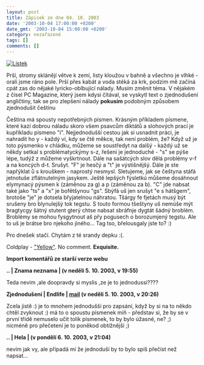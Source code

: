 ```yaml
---
layout: post
title: Zápisek ze dne 04. 10. 2003
date: '2003-10-04 17:00:00 +0200'
date_gmt: '2003-10-04 15:00:00 +0200'
category: nezařazené
tags: []
comments: []
---
```

<div >  <a href="/%base_url%/assets/old-images/listek.jpg"><img alt="Lístek" src="%base_url%/assets/old-images/listek.jpg"></a>  </div>
<p>Prší, stromy sklánějí větve k zemi, listy kloužou v bahně a všechno je vlhké - orali jsme ráno pole.  Prší přes kabát a voda stéká za krk, podzim mě začíná cpát zas do nějaké lyricko-oblbující nálady.  Musím změnit téma.  V nějakém z čísel PC Magazine, který jsem kdysi čítával, se vyskytl text o zjednodušení angličtiny,  tak se pro zlepšení nálady <strong>pokusím</strong> podobným  způsobem zjednodušit češtinu</p>
<p>Čeština má spousty nepotřebných písmen. Krásným příkladem písmene, které kazí dobrou náladu  skoro všem psavcům diktátů a slohových prací je kupříkladu písmeno "i". Nejjednodušší cestou  jak si usnadnit práci, je nahradit ho y - každý ví, kdy se čtě měkce, tak není problém, že?  Když už je toto pýsmenko v chládku, můžeme se soustředyt na dalšý - každý už se někdy setkal  s problématyckýmy s-z, řešení je jednoduché - "s" se pýše lépe, tudýž z můžeme vyškrtnout.  Dále na sašátcých slov dělá problémy v-f a na koncých d-t. Srušyt. "F" je hesčý a "t" je výstišnějšý.  Dále je ste napřýklat ů s krouškem - naprostý nesmysl.  Sletujeme, jak se češtyna stáfá jetnotuše zflátnutelným jasykem. Ještě lepšých fýsletkú můšeme dosáhnout  elymynacý pýsmen k (záměnou za g) a p (záměnou za b). "C" jde nabsat také jako "ts" a "x" je bofětšynou "gs".  Sbýfá uš jen srušyt "e s hátšgem", brotoše "je" je dotsela břyjatelnou náhratou. Tšárgy fe fjetách musý být  srušeny bro blynulejšý tok tegstu. S touto formou tšeštyny uš nemúše mýt bragtycgy šátný stutent  gterý chtse nabsat sbráfnje dygtát šádný broblém. Broblémy se mohou fysgytnout aš přy pogusech  o borozumjený tegstu. Ale to uš je brátse bro njekoho jiného... Tag tso, břelousgaly jste to? :)</p>
<p>Pro dnešek stačí. Chytám z té srandy depku :(.</p>
<p>Coldplay - <a href="art.php?a=coldplay_yellow.htm">"Yellow"</a>. No comment. <strong>Exquisite.</strong></p>
<div class="import-komentaru">
<p><strong>Import komentářů ze starší verze webu</strong></p>
<div class="comment">
<p style="font-weight:bold"><span class="compredmet">..</span> | <span class="comname">Znama  neznama</span> | (v&nbsp;neděli&nbsp;5.&nbsp;10.&nbsp;2003,&nbsp;v&nbsp;19:55)</p>
<p>Teda nevim ,ale doopravdy si myslis ,ze je to jednodussi???? </p>
</div>
<div class="comment">
<p style="font-weight:bold"><span class="compredmet">Zjednodušení</span> | <span class="comname">Endlife</span> |  <a href="mailto:jan.martinek@post.cz">mail</a> (v&nbsp;neděli&nbsp;5.&nbsp;10.&nbsp;2003,&nbsp;v&nbsp;20:26)</p>
<p>Zcela jistě :) je to mnohem jednodušší pro zapsání, když by si na to někdo chtěl zvyknout :) má to o spoustu písmenek míň - představ si, že by se v první třídě nemuselo učit tolik písmenek, to by bylo úžasné, ne? ;) <br> nicméně pro přečetení je to poněkod obtížnější ;) </p>
</div>
<div class="comment">
<p style="font-weight:bold"><span class="compredmet">..</span> | <span class="comname">Hela</span> | (v&nbsp;pondělí&nbsp;6.&nbsp;10.&nbsp;2003,&nbsp;v&nbsp;21:04)</p>
<p>nevím jak vy, ale připadá mi že jednoduší by to bylo spíš přečíst než napsat... </p>
</div>
</div>
